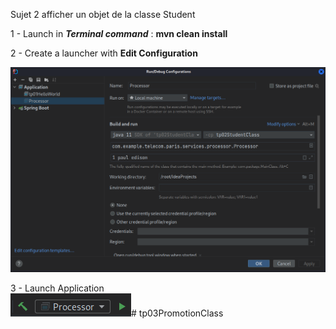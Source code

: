 Sujet 2 afficher un objet de la classe Student

1 - Launch in **_Terminal command_** : **mvn clean install**

2 - Create a launcher with **Edit Configuration**  

![img.png](src/main/resources/document/img.png)

3 - Launch Application     
![img_1.png](src/main/resources/document/img_1.png)# tp03PromotionClass
